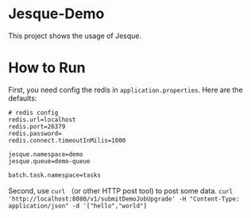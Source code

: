 # Jesque-Demo

This project shows the usage of Jesque.

# How to Run

First, you need config the redis in `application.properties`. Here are the defaults:
```
# redis config
redis.url=localhost
redis.port=26379
redis.password=
redis.connect.timeoutInMilis=1000

jesque.namespace=demo
jesque.queue=demo-queue

batch.task.namespace=tasks
```

Second, use `curl` （or other HTTP post tool) to post some data.
` curl 'http://localhost:8080/v1/submitDemoJobUpgrade' -H "Content-Type: application/json" -d '["hello","world"]
`